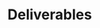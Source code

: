 

# Deliverables





<!-- TODO: shouldn't this be deleted and just the interview?! -->
<!-- ## 9. Reflection on the project including the final report 

The reflection is an individual task (max. 1,000 words). In the
reflection you highlight and explain the strengths and weaknesses of the
research presented (e.g., sound strategy, innovative methodology,
limited data quality, etc). In the reflection you also should indicate
your personal lessons learned: what did you learn in the Synthesis
project (e.g., to apply Geomatics theory in practice, manage a project,
learned to lead a group, others have also great ideas, etc.) and what
would you personally do differently if you had to do the same synthesis
project again (e.g., more in the lead, start earlier to meet
supervisors, more/less pro-active, etc). **Guiding questions** for the
reflection are:

1. What did you learn by doing this assignment?
1. Which parts of the report are you proud of?
1. Which parts of the report should be improved?
1. What went well in the cooperation in the team?
1. What can be improved in the cooperation in the team?
1. What will you personally do differently next time? -->


